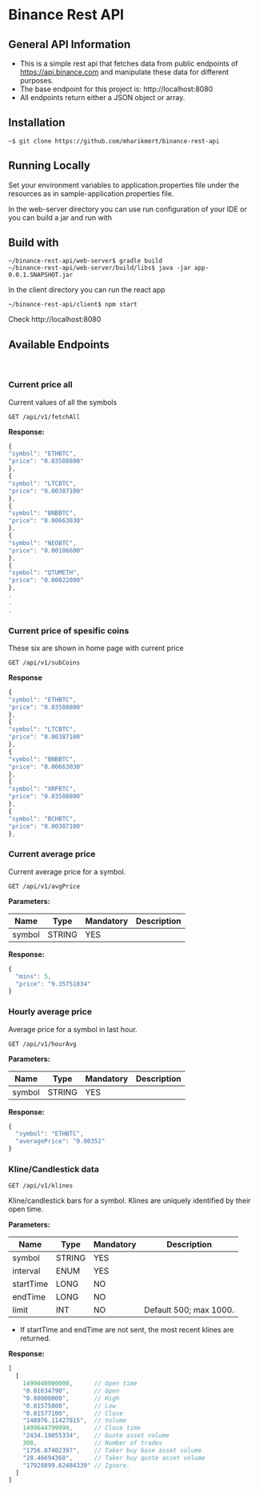 # Binance Rest API
## General API Information
- This is a simple rest api that fetches data from public endpoints of https://api.binance.com and manipulate these data for different purposes.   
- The base endpoint for  this project is: http://localhost:8080
- All endpoints return either a JSON object or array.

## Installation
```
~$ git clone https://github.com/mharikmert/binance-rest-api

```
## Running Locally
Set your environment variables to application.properties file under the resources as in sample-application.properties file.

In the web-server directory you can use run configuration of your IDE
or you can build a jar and run with

## Build with
```
~/binance-rest-api/web-server$ gradle build
~/binance-rest-api/web-server/build/libs$ java -jar app-0.0.1.SNAPSHOT.jar
```

In the client directory you can run the react app
```
~/binance-rest-api/client$ npm start
```

Check http://localhost:8080

## Available Endpoints
 <br>

### Current price all
Current values of all the symbols
```
GET /api/v1/fetchAll
```
**Response:**
```javascript
{
"symbol": "ETHBTC",
"price": "0.03508800"
},
{
"symbol": "LTCBTC",
"price": "0.00387100"
},
{
"symbol": "BNBBTC",
"price": "0.00663030"
},
{
"symbol": "NEOBTC",
"price": "0.00106600"
},
{
"symbol": "QTUMETH",
"price": "0.00822000"
},
.
.
.
```

### Current price of spesific coins
These six are shown in home page with current price

```
GET /api/v1/subCoins
 ```

**Response**
```javascript
{
"symbol": "ETHBTC",
"price": "0.03508800"
},
{
"symbol": "LTCBTC",
"price": "0.00387100"
},
{
"symbol": "BNBBTC",
"price": "0.00663030"
},
{
"symbol": "XRPBTC",
"price": "0.03508800"
},
{
"symbol": "BCHBTC",
"price": "0.00387100"
},
```

### Current average price

Current average price for a symbol.
```
GET /api/v1/avgPrice
```

**Parameters:**

Name | Type | Mandatory | Description
------------ | ------------ | ------------ | ------------
symbol | STRING | YES |


**Response:**
```javascript
{
  "mins": 5,
  "price": "9.35751834"
}
```

### Hourly average price
Average price for a symbol in last hour.
```
GET /api/v1/hourAvg
```

**Parameters:**

Name | Type | Mandatory | Description
------------ | ------------ | ------------ | ------------
symbol | STRING | YES |


**Response:**
```javascript
{
  "symbol": "ETHBTC",
  "averagePrice": "0.00352"
}
```


### Kline/Candlestick data
```
GET /api/v1/klines
```
Kline/candlestick bars for a symbol.
Klines are uniquely identified by their open time.


**Parameters:**

Name | Type | Mandatory | Description
------------ | ------------ | ------------ | ------------
symbol | STRING | YES |
interval | ENUM | YES |
startTime | LONG | NO |
endTime | LONG | NO |
limit | INT | NO | Default 500; max 1000.

* If startTime and endTime are not sent, the most recent klines are returned.

**Response:**
```javascript
[
  [
    1499040000000,      // Open time
    "0.01634790",       // Open
    "0.80000000",       // High
    "0.01575800",       // Low
    "0.01577100",       // Close
    "148976.11427815",  // Volume
    1499644799999,      // Close time
    "2434.19055334",    // Quote asset volume
    308,                // Number of trades
    "1756.87402397",    // Taker buy base asset volume
    "28.46694368",      // Taker buy quote asset volume
    "17928899.62484339" // Ignore.
  ]
]

